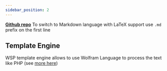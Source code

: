```yaml
---
sidebar_position: 2
---
```






__[Github repo](https://github.com/JerryI/wljs-markdown-support)__
To switch to Markdown language with LaTeX support use `.md` prefix on the first line



## Template Engine

WSP template engine allows to use Wolfram Language to process the text like PHP (see [more here](https://github.com/JerryI/tinyweb-mathematica))



